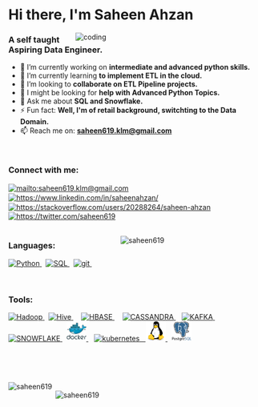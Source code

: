 <!--

<a href="https://kubernetes.io" target="_blank" rel="noreferrer"> <img src="https://www.vectorlogo.zone/logos/kubernetes/kubernetes-icon.svg" alt="kubernetes" width="40" height="40"/> </a> &nbsp;
&nbsp;
<br />

-->

<h1 align="left">Hi there, I'm Saheen Ahzan </h1>

<img align="right" alt="coding " width="370" src="https://github.com/saheen619/saheen619/blob/main/giphy.gif?raw=true">
<h3 align="left">A self taught Aspiring Data Engineer.</h3>

- 🔭 I’m currently working on **intermediate and advanced python skills.**
- 🌱 I’m currently learning **to implement ETL in the cloud.**
- 👯 I’m looking to **collaborate on ETL Pipeline projects.**
- 🤔 I might be looking for **help with Advanced Python Topics.**
- 💬 Ask me about **SQL and Snowflake.**
- ⚡ Fun fact: **Well, I'm of retail background, switchting to the Data Domain.**
- 📫 Reach me on: **saheen619.klm@gmail.com**
  
<br />

<h3 align="left">Connect with me:</h3>
<p align="left">
<a href="mailto:saheen619.klm@gmail.com" target="blank"><img align="center" src="https://github.com/saheen619/saheen619/blob/main/icons/Gmail_icon_(2020).svg.png?raw=true" alt="mailto:saheen619.klm@gmail.com" height="25" width="30" /></a>&nbsp;&nbsp;
<a href="https://www.linkedin.com/in/saheenahzan/" target="blank"><img align="center" src="https://github.com/saheen619/saheen619/blob/main/icons/LinkedIn_icon.svg.png?raw=true" alt="https://www.linkedin.com/in/saheenahzan/" height="35" width="35" /></a>
<a href="https://stackoverflow.com/users/20288264/saheen-ahzan" target="blank"><img align="center" src="https://github.com/saheen619/saheen619/blob/main/768px-Stack_Overflow_icon.svg.png?raw=true" alt="https://stackoverflow.com/users/20288264/saheen-ahzan" height="40" width="45" /></a>
<a href="https://twitter.com/saheen619" target="blank"><img align="center" src="https://github.com/saheen619/saheen619/blob/main/icons/Logo_of_Twitter,_Inc..svg.png?raw=true" alt="https://twitter.com/saheen619" height="30" width="35" /></a>

<br />
<br />

<p><img align="right" width="280" src="https://github-readme-stats.vercel.app/api/top-langs?username=saheen619&show_icons=true&locale=en&layout=compact&hide_progress=false" alt="saheen619" /></p>
<h3 align="left">Languages:</h3> 
<p align="left"> 
  <a href="https://docs.python.org/3/" target="_blank" rel="noreferrer"> <img src="https://github.com/saheen619/saheen619/blob/main/icons/Python-logo-notext.svg.png?raw=true" alt="Python" width="40" height="40"/> </a> &nbsp;
  <a href="https://dev.mysql.com/doc/" target="_blank" rel="noreferrer"> <img src="https://github.com/saheen619/saheen619/blob/main/icons/SQL1.png?raw=true" alt="SQL" width="40" height="40"/> </a> &nbsp;
  <a href="https://git-scm.com/" target="_blank" rel="noreferrer"> <img src="https://www.vectorlogo.zone/logos/git-scm/git-scm-icon.svg" alt="git" width="40" height="40"/> </a> &nbsp;
</p>

<br />

<h3 align="left">Tools:</h3>
<p align="left"> 
  <a href="https://hadoop.apache.org/" target="_blank" rel="noreferrer"> <img src="https://github.com/saheen619/saheen619/blob/main/icons/1920px-Hadoop_logo_new.svg.png?raw=true" alt="Hadoop" width="140" height="40"/> </a> &nbsp;
   <a href="https://hive.apache.org/" target="_blank" rel="noreferrer"> <img src="https://github.com/saheen619/saheen619/blob/main/icons/1024px-Apache_Hive_logo.svg.png?raw=true" alt="Hive" width="50" height="40"/> </a> &nbsp;&nbsp;&nbsp;
  <a href="https://hbase.apache.org/" target="_blank" rel="noreferrer"> <img src="https://github.com/saheen619/saheen619/blob/main/icons/Apache_HBase_Logo.svg.png?raw=true" alt="HBASE" width="140" height="40"/> </a> &nbsp; &nbsp;
  <a href="https://cassandra.apache.org/_/index.html" target="_blank" rel="noreferrer"> <img src="https://github.com/saheen619/saheen619/blob/main/icons/1280px-Cassandra_logo.svg.png?raw=true" alt="CASSANDRA" width="60" height="40"/> </a> &nbsp;&nbsp;
  <a href="https://kafka.apache.org/" target="_blank" rel="noreferrer"> <img src="https://github.com/saheen619/saheen619/blob/main/icons/Apache_kafka_wordtype.svg.png?raw=true" alt="KAFKA" width="80" height="40"/> </a> &nbsp;&nbsp;
  <a href="https://www.snowflake.com/en/" target="_blank" rel="noreferrer"> <img src="https://github.com/saheen619/saheen619/blob/main/icons/snowflake_logoUPDATED-01.png?raw=true" alt="SNOWFLAKE" width="130" height="45"/> </a> &nbsp;
  <a href="https://www.docker.com/" target="_blank" rel="noreferrer"> <img src="https://raw.githubusercontent.com/devicons/devicon/master/icons/docker/docker-original-wordmark.svg" alt="docker" width="40" height="40"/> </a> &nbsp;&nbsp;
  <a href="https://kubernetes.io" target="_blank" rel="noreferrer"> <img src="https://www.vectorlogo.zone/logos/kubernetes/kubernetes-icon.svg" alt="kubernetes" width="40" height="40"/> &nbsp;
  </a> <a href="https://www.linux.org/" target="_blank" rel="noreferrer"> <img src="https://raw.githubusercontent.com/devicons/devicon/master/icons/linux/linux-original.svg" alt="linux" width="40" height="40"/> </a>&nbsp;
  <a href="https://www.postgresql.org" target="_blank" rel="noreferrer"> <img src="https://raw.githubusercontent.com/devicons/devicon/master/icons/postgresql/postgresql-original-wordmark.svg" alt="postgresql" width="40" height="40"/> </a> </p> &nbsp;

<br />
<br />
<br />

<p><img align="left" width="390" src="https://github-readme-stats.vercel.app/api?username=saheen619&show_icons=true&locale=en" alt="saheen619" />
<img align="right" width="410" src="https://github-readme-streak-stats.herokuapp.com/?user=saheen619&" alt="saheen619" /></p> 
